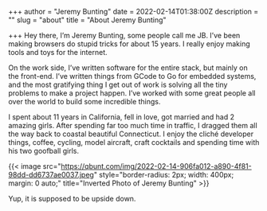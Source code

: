 +++
author = "Jeremy Bunting"
date = 2022-02-14T01:38:00Z
description = ""
slug = "about"
title = "About Jeremy Bunting"

+++
Hey there, I’m Jeremy Bunting, some people call me JB. I’ve been making browsers do stupid tricks for about 15 years. I really enjoy making tools and toys for the internet.

On the work side, I’ve written software for the entire stack, but mainly on the front-end. I’ve written things from GCode to Go for embedded systems, and the most gratifying thing I get out of work is solving all the tiny problems to make a project happen. I’ve worked with some great people all over the world to build some incredible things.

I spent about 11 years in California, fell in love, got married and had 2 amazing girls. After spending far too much time in traffic, I dragged them all the way back to coastal beautiful Connecticut. I enjoy the cliché developer things, coffee, cycling, model aircraft, craft cocktails and spending time with his two goofball girls.

{{< image src="https://qbunt.com/img/2022-02-14-906fa012-a890-4f81-98dd-dd6737ae0037.jpeg" style="border-radius: 2px; width: 400px;  margin: 0 auto;" title="Inverted Photo of Jeremy Bunting" >}}

Yup, it is supposed to be upside down.